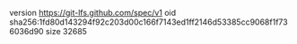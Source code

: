 version https://git-lfs.github.com/spec/v1
oid sha256:1fd80d143294f92c203d00c166f7143ed1ff2146d53385cc9068f1f736036d90
size 32685
